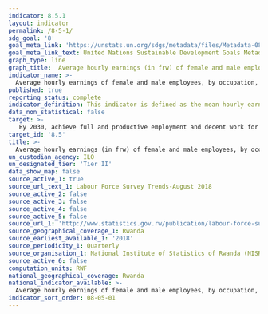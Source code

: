 ```yaml
---
indicator: 8.5.1
layout: indicator
permalink: /8-5-1/
sdg_goal: '8'
goal_meta_link: 'https://unstats.un.org/sdgs/metadata/files/Metadata-08-05-01.pdf'
goal_meta_link_text: United Nations Sustainable Development Goals Metadata (pdf 894kB)
graph_type: line
graph_title:  Average hourly earnings (in frw) of female and male employees, by occupation, age and persons with disabilities
indicator_name: >-
  Average hourly earnings of female and male employees, by occupation, age and persons with disabilities
published: true
reporting_status: complete
indicator_definition: This indicator is defined as the mean hourly earnings of employees from paid employment, disaggregated by sex, occupation, age and disability status.
data_non_statistical: false
target: >-
   By 2030, achieve full and productive employment and decent work for all women and men, including for young people and persons with disabilities, and equal pay for work of equal value
target_id: '8.5'
title: >-
  Average hourly earnings (in frw) of female and male employees, by occupation, age and persons with disabilities
un_custodian_agency: ILO
un_designated_tier: 'Tier II'
data_show_map: false
source_active_1: true
source_url_text_1: Labour Force Survey Trends-August 2018
source_active_2: false
source_active_3: false
source_active_4: false
source_active_5: false
source_url_1: 'http://www.statistics.gov.rw/publication/labour-force-survey-trends-august-2018'
source_geographical_coverage_1: Rwanda
source_earliest_available_1: '2018'
source_periodicity_1: Quarterly
source_organisation_1: National Institute of Statistics of Rwanda (NISR)
source_active_6: false
computation_units: RWF
national_geographical_coverage: Rwanda
national_indicator_available: >-
  Average hourly earnings of female and male employees, by occupation, age and persons with disabilities
indicator_sort_order: 08-05-01
---
```

